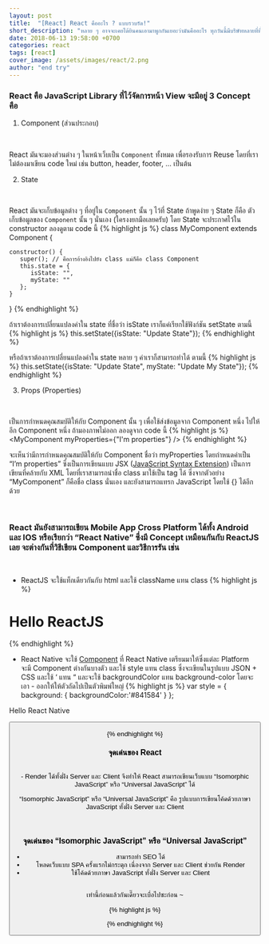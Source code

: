```yaml
---
layout: post
title:  "[React] React คืออะไร ? แบบรวบรัด!"
short_description: "หลาย ๆ อาจจะเคยได้ยินคนเอามาพูกกันเยอะว่ามันคืออะไร ทุกวันนี้มีบริษัทหลายที่ที่ใช้ React กัน เผื่อว่ามีใครอยากเอามาประดับโปรไฟล์ให้เท่ ๆ"
date: 2018-06-13 19:58:00 +0700
categories: react
tags: [react]
cover_image: /assets/images/react/2.png
author: "end try"
---
```


### React คือ JavaScript Library ที่ไว้จัดการหน้า View จะมีอยู่ 3 Concept คือ

1. Component (ส่วนประกอบ)
<br>

React มันจะมองส่วนต่าง ๆ ในหน้าเว็บเป็น `Component` ทั้งหมด เพื่อรองรับการ Reuse โดยที่เราไม่ต้องมาเขียน code ใหม่ เช่น button, header, footer, ... เป็นต้น

2. State
<br>

React มันจะเก็บข้อมูลต่าง ๆ ที่อยู่ใน `Component` นั้น ๆ ไว้ที่ State ถ้าพูดง่าย ๆ State ก็คือ ตัวเก็บข้อมูลของ `Component` นั้น ๆ นั่นเอง  (ใครงงยกมือเลยครับ) โดย State จะประกาศไว้ใน constructor ลองดูตาม code นี้
{% highlight js %}
class MyComponent extends Component {

    constructor() {
       super(); // คือการอ้างอิงไปยัง class แม่ก็คือ class Component
       this.state = {
          isState: "",
          myState: ""
       };
    }   

}
{% endhighlight %}

ถ้าเราต้องการเปลี่ยนแปลงค่าใน state ที่ชื่อว่า isState เราก็แค่เรียกใช้ฟังก์ชัน setState ตามนี้
{% highlight js %}
this.setState({isState: "Update State"});
{% endhighlight %}

หรือถ้าเราต้องการเปลี่ยนแปลงค่าใน state หลาย ๆ ค่าเราก็สามารถทำได้ ตามนี้
{% highlight js %}
this.setState({isState: "Update State", myState: "Update My State"});
{% endhighlight %}

3. Props (Properties)
<br>

เป็นการกำหนดคุณสมบัติให้กับ Component นั้น ๆ เพื่อใช้ส่งข้อมูลจาก Component หนึ่ง ไปให้อีก Component หนึ่ง ถ้ามองภาพไม่ออก ลองดูจาก  code นี้
{% highlight js %}
<MyComponent myProperties={"I'm properties"} />
{% endhighlight %}

จะเห็นว่ามีการกำหนดคุณสมบัติให้กับ Component ชื่อว่า myProperties โดยกำหนดค่าเป็น “I’m properties” ซึ่งเป็นการเขียนแบบ JSX ([JavaScript Syntax Extension](https://facebook.github.io/jsx/)) เป็นการเขียนที่คล้ายกับ XML โดยที่เราสามารถนำชื่อ class มาใช้เป็น tag ได้ ซึ่งจากตัวอย่าง “MyComponent” ก็คือชื่อ class นั่นเอง และยังสามารถแทรก JavaScript โดยใช้ {} ได้อีกด้วย

<br>

### React มันยังสามารถเขียน Mobile App Cross Platform ได้ทั้ง Android และ IOS หรือเรียกว่า “React Native” ซึ่งมี Concept เหมือนกันกับ ReactJS เลย จะต่างกันที่วิธีเขียน Component และวิธีการรัน เช่น
<br>

- ReactJS จะใช้แท็กเดียวกันกับ html และใช้ className แทน class
{% highlight js %}
<div className="container"><h1>Hello ReactJS</h1></div>
{% endhighlight %}

- React Native จะใช้ [Component](https://facebook.github.io/react-native/docs/button.html) ที่ React Native เตรียมมาให้ซึ่งแต่ละ Platform จะมี Component ต่างกันบางตัว และใช้ style แทน class ซึ่งจะเขียนในรูปแบบ JSON + CSS และใช้ ‘ แทน “ และจะใช้ backgroundColor แทน background-color โดยจะเอา - ออกให้ให้ตัวถัดไปเป็นตัวพิมพ์ใหญ่
{% highlight js %}
var style = {
    background: {
        backgroundColor:'#841584'
    }
};
<View>
  
  <Text style={style.background}>Hello React Native</Text>
  
  <Button   
    onPress={onPressLearnMore}   
    title="Learn More"   
    color="#841584"   
    accessibilityLabel="Learn more about this purple button" />

</View>
{% endhighlight %}

### จุดเด่นของ React
<br>
- Render ได้ทั้งฝั่ง Server และ Client จึงทำให้ React สามารถเขียนเว็บแบบ “Isomorphic JavaScript” หรือ “Universal JavaScript” ได้ 

“Isomorphic JavaScript” หรือ “Universal JavaScript”  คือ รูปแบบการเขียนโค้ดด้วยภาษา JavaScript ทั้งฝั่ง Server และ Client 

<br>

### จุดเด่นของ “Isomorphic JavaScript” หรือ “Universal JavaScript”
- สามารถทำ SEO ได้
- โหลดเว็บแบบ SPA ครั้งแรกไม่กระตุก เนื่องจาก Server และ Client ช่วยกัน Render
- ใช้โค้ดด้วยภาษา JavaScript ทั้งฝั่ง Server และ Client 

<br>
เท่านี้ก่อนแล้วกันเดี๊ยวจะเบื่อไปซะก่อน ~


{% highlight js %}

{% endhighlight %}
